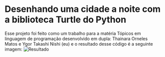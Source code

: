 # Desenhando uma cidade a noite com a biblioteca Turtle do Python
Esse projeto foi feito como um trabalho para a matéria Tópicos em linguagem de programação
desenvolvido em dupla: Thainara Orneles Matos e Ygor Takashi Nishi (eu)
e o resultado desse código é a seguinte imagem:
![Resultado](https://user-images.githubusercontent.com/49199986/93003551-aaf84a00-f50d-11ea-9b76-b51f6baf2795.png)
